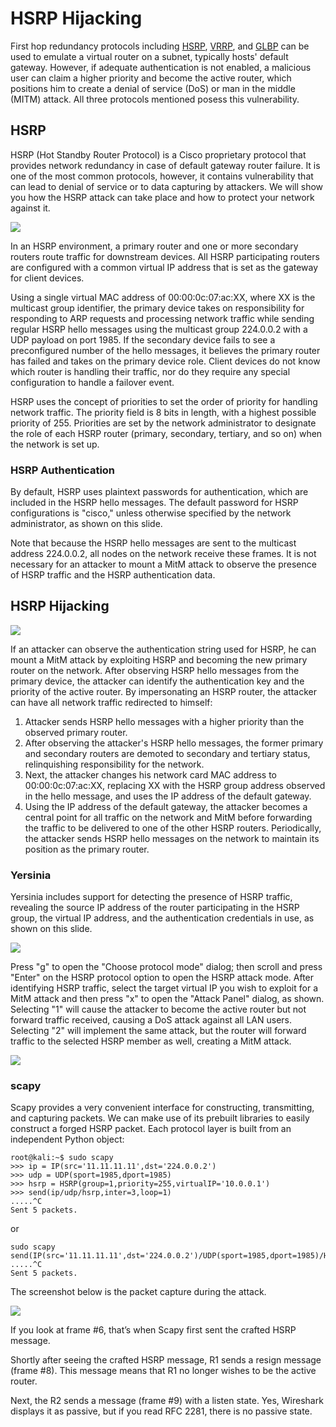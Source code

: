 # HSRP Hijacking

First hop redundancy protocols including [HSRP](http://en.wikipedia.org/wiki/Hot\_Standby\_Router\_Protocol), [VRRP](http://en.wikipedia.org/wiki/Virtual\_Router\_Redundancy\_Protocol), and [GLBP](http://en.wikipedia.org/wiki/Gateway\_Load\_Balancing\_Protocol) can be used to emulate a virtual router on a subnet, typically hosts' default gateway. However, if adequate authentication is not enabled, a malicious user can claim a higher priority and become the active router, which positions him to create a denial of service (DoS) or man in the middle (MITM) attack. All three protocols mentioned posess this vulnerability.

## HSRP

HSRP (Hot Standby Router Protocol) is a Cisco proprietary protocol that provides network redundancy in case of default gateway router failure. It is one of the most common protocols, however, it contains vulnerability that can lead to denial of service or to data capturing by attackers. We will show you how the HSRP attack can take place and how to protect your network against it.

![](<../../.gitbook/assets/image (275) (1) (1).png>)

In an HSRP environment, a primary router and one or more secondary routers route traffic for downstream devices. All HSRP participating routers are configured with a common virtual IP address that is set as the gateway for client devices.

Using a single virtual MAC address of 00:00:0c:07:ac:XX, where XX is the multicast group identifier, the primary device takes on responsibility for responding to ARP requests and processing network traffic while sending regular HSRP hello messages using the multicast group 224.0.0.2 with a UDP payload on port 1985. If the secondary device fails to see a preconfigured number of the hello messages, it believes the primary router has failed and takes on the primary device role. Client devices do not know which router is handling their traffic, nor do they require any special configuration to handle a failover event.

HSRP uses the concept of priorities to set the order of priority for handling network traffic. The priority field is 8 bits in length, with a highest possible priority of 255. Priorities are set by the network administrator to designate the role of each HSRP router (primary, secondary, tertiary, and so on) when the network is set up.

### HSRP Authentication

By default, HSRP uses plaintext passwords for authentication, which are included in the HSRP hello messages. The default password for HSRP configurations is "cisco," unless otherwise specified by the network administrator, as shown on this slide.

Note that because the HSRP hello messages are sent to the multicast address 224.0.0.2, all nodes on the network receive these frames. It is not necessary for an attacker to mount a MitM attack to observe the presence of HSRP traffic and the HSRP authentication data.

## HSRP Hijacking

![](<../../.gitbook/assets/image (288) (1) (1).png>)

If an attacker can observe the authentication string used for HSRP, he can mount a MitM attack by exploiting HSRP and becoming the new primary router on the network. After observing HSRP hello messages from the primary device, the attacker can identify the authentication key and the priority of the active router. By impersonating an HSRP router, the attacker can have all network traffic redirected to himself:

1. Attacker sends HSRP hello messages with a higher priority than the observed primary router.
2. After observing the attacker's HSRP hello messages, the former primary and secondary routers are demoted to secondary and tertiary status, relinquishing responsibility for the network.
3. Next, the attacker changes his network card MAC address to 00:00:0c:07:ac:XX, replacing XX with the HSRP group address observed in the hello message, and uses the IP address of the default gateway.
4. Using the IP address of the default gateway, the attacker becomes a central point for all traffic on the network and MitM before forwarding the traffic to be delivered to one of the other HSRP routers. Periodically, the attacker sends HSRP hello messages on the network to maintain its position as the primary router.

### Yersinia

Yersinia includes support for detecting the presence of HSRP traffic, revealing the source IP address of the router participating in the HSRP group, the virtual IP address, and the authentication credentials in use, as shown on this slide.

![](<../../.gitbook/assets/image (276) (1) (1) (1) (1).png>)

Press "g" to open the "Choose protocol mode" dialog; then scroll and press "Enter" on the HSRP protocol option to open the HSRP attack mode. After identifying HSRP traffic, select the target virtual IP you wish to exploit for a MitM attack and then press "x" to open the "Attack Panel" dialog, as shown. Selecting "1" will cause the attacker to become the active router but not forward traffic received, causing a DoS attack against all LAN users. Selecting "2" will implement the same attack, but the router will forward traffic to the selected HSRP member as well, creating a MitM attack.

![](<../../.gitbook/assets/image (274).png>)

### scapy

Scapy provides a very convenient interface for constructing, transmitting, and capturing packets. We can make use of its prebuilt libraries to easily construct a forged HSRP packet. Each protocol layer is built from an independent Python object:

```
root@kali:~$ sudo scapy
>>> ip = IP(src='11.11.11.11',dst='224.0.0.2')
>>> udp = UDP(sport=1985,dport=1985)
>>> hsrp = HSRP(group=1,priority=255,virtualIP='10.0.0.1')
>>> send(ip/udp/hsrp,inter=3,loop=1)
.....^C
Sent 5 packets.
```

or

```
sudo scapy
send(IP(src='11.11.11.11',dst='224.0.0.2')/UDP(sport=1985,dport=1985)/HSRP(group=1,priori
.....^C
Sent 5 packets.
```

The screenshot below is the packet capture during the attack.

![](<../../.gitbook/assets/image (300) (1) (1).png>)

If you look at frame #6, that’s when Scapy first sent the crafted HSRP message.

Shortly after seeing the crafted HSRP message, R1 sends a resign message (frame #8). This message means that R1 no longer wishes to be the active router.

Next, the R2 sends a message (frame #9) with a listen state. Yes, Wireshark displays it as passive, but if you read RFC 2281, there is no passive state.
